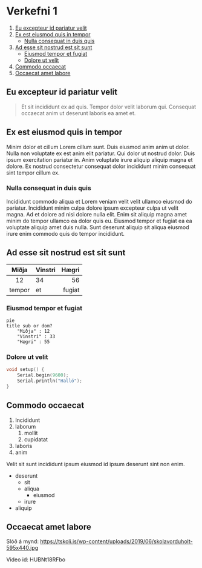 # Verkefni 1


1. [Eu excepteur id pariatur velit](#eu-excepteur-id-pariatur-velit)
1. [Ex est eiusmod quis in tempor](#ex-est-eiusmod-quis-in-tempor)
    - [Nulla consequat in duis quis](#nulla-consequat-in-duis-quis)
1. [Ad esse sit nostrud est sit sunt](#ad-esse-sit-nostrud-est-sit-sunt)
    - [Eiusmod tempor et fugiat](#eiusmod-tempor-et-fugiat)
    - [Dolore ut velit](#dolore-ut-velit)
1. [Commodo occaecat](#commodo-occaecat)
1. [Occaecat amet labore](#occaecat-amet-labore)
  
## Eu excepteur id pariatur velit

> Et sit incididunt ex ad quis. Tempor dolor velit laborum qui. Consequat occaecat anim ut deserunt laboris ea amet et.

## Ex est eiusmod quis in tempor

Minim dolor et cillum Lorem cillum sunt. Duis eiusmod anim anim ut dolor. Nulla non voluptate ex est anim elit pariatur. Qui dolor ut nostrud dolor. Duis ipsum exercitation pariatur in. Anim voluptate irure aliquip aliquip magna et dolore. Ex nostrud consectetur consequat dolor incididunt minim consequat sint tempor cillum ex.

### Nulla consequat in duis quis

Incididunt commodo aliqua et Lorem veniam velit velit ullamco eiusmod do pariatur. Incididunt minim culpa dolore ipsum excepteur culpa ut velit magna. Ad et dolore ad nisi dolore nulla elit. Enim sit aliquip magna amet minim do tempor ullamco ea dolor quis eu. Eiusmod tempor et fugiat ea ea voluptate aliquip amet duis nulla. Sunt deserunt aliquip sit aliqua eiusmod irure enim commodo quis do tempor incididunt.

## Ad esse sit nostrud est sit sunt

| Miðja | Vinstri | Hægri  |
|:-----:|---------|-------:|
|12     | 34      | 56     |
|tempor | et      | fugiat |

### Eiusmod tempor et fugiat
```mermaid
pie
title sub or dom?
    "Miðja" : 12
    "Vinstri" : 33
    "Hægri" : 55
```

### Dolore ut velit
```C++
void setup() {
    Serial.begin(9600);
    Serial.println("Halló"); 
} 
```
    
## Commodo occaecat

1. Incididunt 
2. laborum 
    1. mollit 
    2. cupidatat 
3. laboris 
4. anim

Velit sit sunt incididunt ipsum eiusmod id ipsum deserunt sint non enim.

- deserunt 
    - sit
    - aliqua
        - eiusmod
    - irure
- aliquip

## Occaecat amet labore
Slóð á mynd: https://tskoli.is/wp-content/uploads/2019/06/skolavorduholt-595x440.jpg

Video id: HUBNt18RFbo

